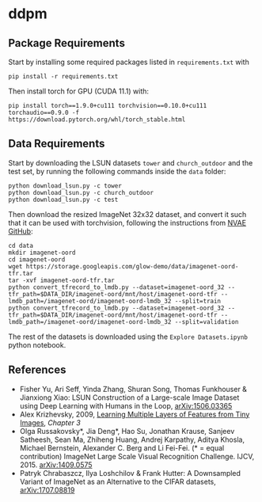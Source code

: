 # ddpm

## Package Requirements

Start by installing some required packages listed in `requirements.txt` with

```cli
pip install -r requirements.txt
```

Then install torch for GPU (CUDA 11.1) with:
```cli
pip install torch==1.9.0+cu111 torchvision==0.10.0+cu111 torchaudio==0.9.0 -f https://download.pytorch.org/whl/torch_stable.html
```

<!-- Then install torch for GPU (CUDA 11.0) with:

```cli
pip install torch==1.7.1+cu110 torchvision==0.8.2+cu110 torchaudio==0.7.2 -f https://download.pytorch.org/whl/torch_stable.html
``` -->

## Data Requirements

Start by downloading the LSUN datasets `tower` and `church_outdoor` and the test set, by running the following commands inside the `data` folder:

```cli
python download_lsun.py -c tower
python download_lsun.py -c church_outdoor
python download_lsun.py -c test
```

Then download the resized ImageNet 32x32 dataset, and convert it such that it can be used with torchvision, following the instructions from [NVAE GitHub](https://github.com/NVlabs/NVAE):

```cli
cd data
mkdir imagenet-oord
cd imagenet-oord
wget https://storage.googleapis.com/glow-demo/data/imagenet-oord-tfr.tar
tar -xvf imagenet-oord-tfr.tar
python convert_tfrecord_to_lmdb.py --dataset=imagenet-oord_32 --tfr_path=$DATA_DIR/imagenet-oord/mnt/host/imagenet-oord-tfr --lmdb_path=/imagenet-oord/imagenet-oord-lmdb_32 --split=train
python convert_tfrecord_to_lmdb.py --dataset=imagenet-oord_32 --tfr_path=$DATA_DIR/imagenet-oord/mnt/host/imagenet-oord-tfr --lmdb_path=/imagenet-oord/imagenet-oord-lmdb_32 --split=validation
```

The rest of the datasets is downloaded using the `Explore Datasets.ipynb` python notebook.

<!-- If you want to perform mixed precision training, a couple of things are required. Firstly, your system is required to have `nvcc` (the NVIDIA CUDA compiler), which can be installed from the [NVIDIA developer website](https://developer.nvidia.com/cuda-downloads) and following on-screen instructions. Note that the torch installation above uses [CUDA 11.0](https://developer.nvidia.com/cuda-11.0-download-archive), which then should be downloaded instead. Secondly, you should download NVIDIAs `apex` package, which is done by:

```cli
git clone https://github.com/NVIDIA/apex
cd apex
pip install -v --disable-pip-version-check --no-cache-dir --global-option="--cpp_ext" --global-option="--cuda_ext" ./
``` -->

## References

- Fisher Yu, Ari Seff, Yinda Zhang, Shuran Song, Thomas Funkhouser & Jianxiong Xiao: LSUN Construction of a Large-scale Image Dataset using Deep Learning with Humans in the Loop, [arXiv:1506.03365](https://arxiv.org/abs/1506.03365)
- Alex Krizhevsky, 2009, [Learning Multiple Layers of Features from Tiny Images](https://www.cs.toronto.edu/~kriz/learning-features-2009-TR.pdf), *Chapter 3*
- Olga Russakovsky*, Jia Deng*, Hao Su, Jonathan Krause, Sanjeev Satheesh, Sean Ma, Zhiheng Huang, Andrej Karpathy, Aditya Khosla, Michael Bernstein, Alexander C. Berg and Li Fei-Fei. (* = equal contribution) ImageNet Large Scale Visual Recognition Challenge. IJCV, 2015. [arXiv:1409.0575](https://arxiv.org/abs/1409.0575)
- Patryk Chrabaszcz, Ilya Loshchilov & Frank Hutter: A Downsampled Variant of ImageNet as an Alternative to the CIFAR datasets, [arXiv:1707.08819](https://arxiv.org/abs/1707.08819)